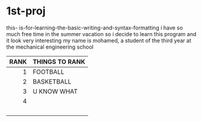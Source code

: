 # 1st-proj
this- is-for-learning-the-basic-writing-and-syntax-formatting
i have so much free time in the summer vacation so i decide to learn this program and it look very interesting
my name is mohamed, a student of the third year at the mechanical engineering school 

| RANK  |   THINGS TO RANK |   
|------:|------------------|
|   1   |    FOOTBALL      |   
|   2   |    BASKETBALL    |   
|   3   |    U KNOW WHAT   |             
|   4   |                  |   
|       |                  |   
|       |                  |   
|       |                  |   
|       |                  |   
